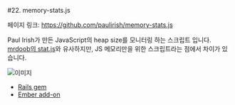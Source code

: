 #22. memory-stats.js

페이지 링크: https://github.com/paulirish/memory-stats.js

Paul Irish가 만든 JavaScript의 heap size를 모니터링 하는 스크립트 입니다. [mrdoob의 stat.js]()와 유사하지만, JS 메모리만을 위한 스크립트라는 점에서 차이가 있습니다.

![이미지](../master/img/003-22.gif)

* [Rails gem](https://github.com/jurre/memory-stats-js-rails)
* [Ember add-on](https://github.com/stefanpenner/ember-browsery-stats)
